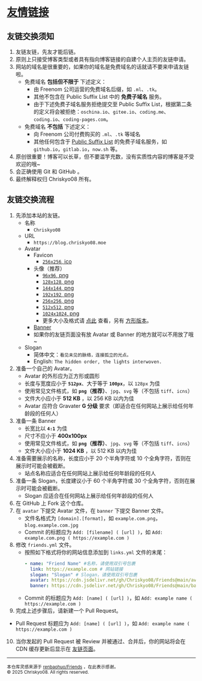 # [友情链接](https://blog.chriskyo08.moe/friends/)

## 友链交换须知

1. 友链友链，先友才能后链。
2. 原则上只接受博客类型或者具有指向博客链接的自建个人主页的友链申请。
3. 网站的域名是很重要的，如果你的域名是免费域名的话就请不要来申请友链啦。
   - 免费域名 **包括但不限于** 下述定义：
     - 由 Freenom 公司运营的免费域名后缀，如 `.ml`、`.tk`。
     - 其他不包含在 Public Suffix List 中的 **免费子域名** 服务。
     - 由于下述免费子域名服务拒绝提交至 Public Suffix List，根据第二条的定义将会被拒绝：`oschina.io`、`gitee.io`、`coding.me`、`coding.io`、`coding-pages.com`。
   - 免费域名 **不包括** 下述定义：
     - 向 Freenom 公司付费购买的 `.ml`、`.tk` 等域名
     - 其他任何包含于 [Public Suffix List](https://publicsuffix.org/list/) 的免费子域名服务，如 `github.io`，`gitlab.io`，`now.sh` 等。
4. 原创很重要！博客可以长草，但不要滥竽充数，没有实质性内容的博客是不受欢迎的哦~
5. 会正确使用 Git 和 GitHub 。
6. 最终解释权归 Chriskyo08 所有。

## 友链交换流程

1. 先添加本站的友链。
   - 名称
     - `Chriskyo08`
   - URL
     - `https://blog.chriskyo08.moe`
   - Avatar
     - Favicon
       - [`256x256`, ico](https://cdn.jsdelivr.net/gh/Chriskyo08/Chriskyo08@main/favicon/favicon.ico)
     - 头像（推荐）
       - [`96x96`, png](https://cdn.jsdelivr.net/gh/Chriskyo08/Chriskyo08@main/avatar-round/96x96-round.png)
       - [`128x128`, png](https://cdn.jsdelivr.net/gh/Chriskyo08/Chriskyo08@main/avatar-round/128x128-round.png)
       - [`144x144`, png](https://cdn.jsdelivr.net/gh/Chriskyo08/Chriskyo08@main/avatar-round/144x144-round.png)
       - [`192x192`, png](https://cdn.jsdelivr.net/gh/Chriskyo08/Chriskyo08@main/avatar-round/192x192-round.png)
       - [`256x256`, png](https://cdn.jsdelivr.net/gh/Chriskyo08/Chriskyo08@main/avatar-round/256x256-round.png)
       - [`512x512`, png](https://cdn.jsdelivr.net/gh/Chriskyo08/Chriskyo08@main/avatar-round/512x512-round.png)
       - [`1024x1024`, png](https://cdn.jsdelivr.net/gh/Chriskyo08/Chriskyo08@main/avatar-round/1024x1024-round.png)
       - 更多大小及格式请 [点此](https://cdn.jsdelivr.net/gh/Chriskyo08/Chriskyo08@main/avatar-round/) 查看，另有 [方形版本](https://cdn.jsdelivr.net/gh/Chriskyo08/Chriskyo08@main/avatar-square/)。
     - [Banner](https://cdn.jsdelivr.net/gh/Chriskyo08/Chriskyo08@main/banner/banner.png)
     - 如果你的友链页面没有放 Avatar 或 Banner 的地方就可以不用放了哦~
   - Slogan
     - 简体中文：`看见未见的脉络，连接孤立的光点。`
     - English: `The hidden order, the lights interwoven.`
2. 准备一个自己的 Avatar。
   - Avatar 的外形应为正方形或圆形
   - 长度与宽度应小于 **`512px`**、大于等于 **`100px`**，以 `128px` 为佳
   - 使用常见文件格式，如 **`png`（推荐）**、`jpg`、`svg` 等（不包括 `tiff`、`icns`）
   - 文件大小应小于 **512 KB** ，以 256 KB 以内为佳
   - Avatar 应符合 Gravater **G 分级** 要求（即适合在任何网站上展示给任何年龄段的任何人）
3. 准备一条 Banner
   - 长宽比以 **`4:1`** 为佳
   - 尺寸不应小于 **400x100px**
   - 使用常见文件格式，如 **`png`（推荐）**、`jpg`、`svg` 等（不包括 `tiff`、`icns`）
   - 文件大小应小于 **1024 KB** ，以 512 KB 以内为佳
4. 准备需要展示的名称，长度应小于 20 个半角字符或 10 个全角字符，否则在展示时可能会被截断。
   - 站点名称应适合在任何网站上展示给任何年龄段的任何人
5. 准备一条 Slogan，长度建议小于 60 个半角字符或 30 个全角字符，否则在展示时可能会被截断。
   - Slogan 应适合在任何网站上展示给任何年龄段的任何人
6. 在 GitHub 上 Fork 这个仓库。
7. 在 `avatar` 下提交 Avatar 文件，在 `banner` 下提交 Banner 文件。
   - 文件名格式为 `[domain].[format]`，如 `example.com.png`，`blog.example.com.jpg`
   - Commit 的标题应为 `Add: [filename] ( [url] )`，如 `Add: example.com.png ( https://example.com )`
8. 修改 `friends.yml` 文件。
   - 按照如下格式将你的网站信息添加到 `links.yml` 文件的末尾：
     ```yml
     - name: "Friend Name" #名称，请使用双引号包裹
       link: https://example.com # 网站链接
       slogan: "Slogan" # Slogan，请使用双引号包裹
       avatar: https://cdn.jsdelivr.net/gh/Chriskyo08/Friends@main/avatar/example.com.png # Avatar 的文件路径
       banner: https://cdn.jsdelivr.net/gh/Chriskyo08/Friends@main/banner/example.com.png # Banner 的文件路径
     ```
   - Commit 的标题应为 `Add: [name] ( [url] )`，如 `Add: example name ( https://example.com )`
9.  完成上述步骤后，请新建一个 Pull Request。
   
   - Pull Request 标题应为 `Add: [name] ( [url] )`，如 `Add: example name ( https://example.com )`
10. 当你发起的 Pull Request 被 Review 并被通过、合并后，你的网站将会在 CDN 缓存更新后显示在 [友链页面](https://blog.chriskyo08.moe/friends/)。

---

<sub>本仓库灵感来源于 <a href="https://github.com/renbaoshuo/Friends">renbaohuo/Friends</a> ，在此表示感谢。</sub><br>
<sub>&copy; 2025 Chriskyo08. All rights reserved.</sub>
